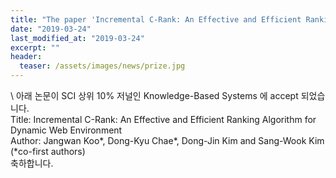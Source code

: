 ```yaml
---
title: "The paper 'Incremental C-Rank: An Effective and Efficient Ranking Algorithm for Dynamic Web Environment' has been accepted in Knowledge-Based Systems"
date: "2019-03-24"
last_modified_at: "2019-03-24"
excerpt: ""
header:
  teaser: /assets/images/news/prize.jpg
---
```

\\
아래 논문이 SCI 상위 10% 저널인 Knowledge-Based Systems 에 accept 되었습니다.<br>Title: Incremental C-Rank: An Effective and Efficient Ranking Algorithm for Dynamic Web Environment<br>Author: Jangwan Koo*, Dong-Kyu Chae*, Dong-Jin Kim and Sang-Wook Kim (*co-first authors)<br>축하합니다.